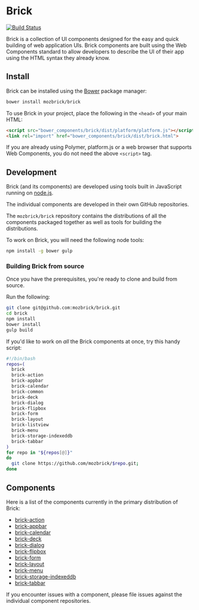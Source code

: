 # Brick

[![Build Status](https://travis-ci.org/mozbrick/brick.png)](https://travis-ci.org/mozbrick/brick)

Brick is a collection of UI components designed for the easy and quick building of web application UIs. Brick components are built using the Web Components standard to allow developers to describe the UI of their app using the HTML syntax they already know.

## Install

Brick can be installed using the [Bower](http://bower.io) package manager:

```sh
bower install mozbrick/brick
```

To use Brick in your project, place the following in the `<head>` of your main HTML:

```html
<script src="bower_components/brick/dist/platform/platform.js"></script>
<link rel="import" href="bower_components/brick/dist/brick.html">
```

If you are already using Polymer, platform.js or a web browser that supports Web Components, you do not need the above `<script>` tag.

## Development

Brick (and its components) are developed using tools built in JavaScript running on [node.js](http://nodejs.org/download/).

The individual components are developed in their own GitHub repositories.

The `mozbrick/brick` repository contains the distributions of all the components packaged together as well as tools for building the distributions.

To work on Brick, you will need the following node tools:

```bash
npm install -g bower gulp
```

### Building Brick from source

Once you have the prerequisites, you're ready to clone and build from source.

Run the following:

```bash
git clone git@github.com:mozbrick/brick.git
cd brick
npm install
bower install
gulp build
```

If you'd like to work on *all* the Brick components at once, try this handy script:

```bash
#!/bin/bash
repos=(
  brick
  brick-action
  brick-appbar
  brick-calendar
  brick-common
  brick-deck
  brick-dialog
  brick-flipbox
  brick-form
  brick-layout
  brick-listview
  brick-menu
  brick-storage-indexeddb
  brick-tabbar
)
for repo in "${repos[@]}"
do
  git clone https://github.com/mozbrick/$repo.git;
done
```

## Components

Here is a list of the components currently in the primary distribution of Brick:

* [brick-action](https://github.com/mozbrick/brick-action)
* [brick-appbar](https://github.com/mozbrick/brick-appbar)
* [brick-calendar](https://github.com/mozbrick/brick-calendar)
* [brick-deck](https://github.com/mozbrick/brick-deck)
* [brick-dialog](https://github.com/mozbrick/brick-dialog)
* [brick-flipbox](https://github.com/mozbrick/brick-flipbox)
* [brick-form](https://github.com/mozbrick/brick-form)
* [brick-layout](https://github.com/mozbrick/brick-layout)
* [brick-menu](https://github.com/mozbrick/brick-menu)
* [brick-storage-indexeddb](https://github.com/mozbrick/brick-storage-indexeddb)
* [brick-tabbar](https://github.com/mozbrick/brick-tabbar)

If you encounter issues with a component, please file issues against the individual component repositories.

